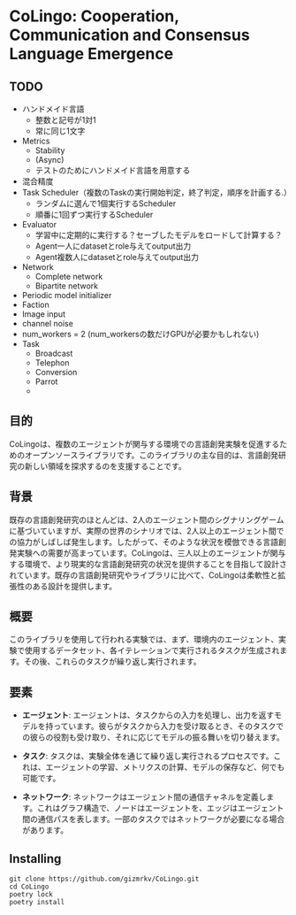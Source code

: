 # CoLingo: Cooperation, Communication and Consensus Language Emergence

## TODO

- ハンドメイド言語
  - 整数と記号が1対1
  - 常に同じ1文字
- Metrics
  - Stability
  - (Async)
  - テストのためにハンドメイド言語を用意する
- 混合精度
- Task Scheduler（複数のTaskの実行開始判定，終了判定，順序を計画する.）
  - ランダムに選んで1個実行するScheduler
  - 順番に1回ずつ実行するScheduler
- Evaluator
  - 学習中に定期的に実行する？セーブしたモデルをロードして計算する？
  - Agent一人にdatasetとrole与えてoutput出力
  - Agent複数人にdatasetとrole与えてoutput出力
- Network
  - Complete network
  - Bipartite network
- Periodic model initializer
- Faction
- Image input
- channel noise
- num_workers = 2 (num_workersの数だけGPUが必要かもしれない)
- Task
  - Broadcast
  - Telephon
  - Conversion
  - Parrot
  - 

## 目的

CoLingoは、複数のエージェントが関与する環境での言語創発実験を促進するためのオープンソースライブラリです。このライブラリの主な目的は、言語創発研究の新しい領域を探求するのを支援することです。

## 背景

既存の言語創発研究のほとんどは、2人のエージェント間のシグナリングゲームに基づいていますが、実際の世界のシナリオでは、2人以上のエージェント間での協力がしばしば発生します。したがって、そのような状況を模倣できる言語創発実験への需要が高まっています。CoLingoは、三人以上のエージェントが関与する環境で、より現実的な言語創発研究の状況を提供することを目指して設計されています。既存の言語創発研究やライブラリに比べて、CoLingoは柔軟性と拡張性のある設計を提供します。

## 概要

このライブラリを使用して行われる実験では、まず、環境内のエージェント、実験で使用するデータセット、各イテレーションで実行されるタスクが生成されます。その後、これらのタスクが繰り返し実行されます。

## 要素

- **エージェント**: エージェントは、タスクからの入力を処理し、出力を返すモデルを持っています。彼らがタスクから入力を受け取るとき、そのタスクでの彼らの役割も受け取り、それに応じてモデルの振る舞いを切り替えます。

- **タスク**: タスクは、実験全体を通じて繰り返し実行されるプロセスです。これは、エージェントの学習、メトリクスの計算、モデルの保存など、何でも可能です。

- **ネットワーク**: ネットワークはエージェント間の通信チャネルを定義します。これはグラフ構造で、ノードはエージェントを、エッジはエージェント間の通信パスを表します。一部のタスクではネットワークが必要になる場合があります。



## Installing

```
git clone https://github.com/gizmrkv/CoLingo.git
cd CoLingo
poetry lock
poetry install
```